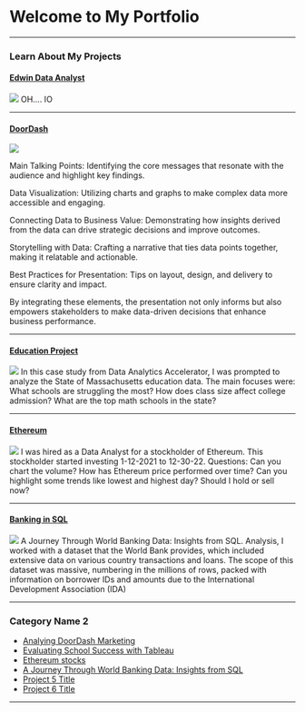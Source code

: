 # Welcome to My Portfolio

---

### Learn About My Projects

#### [Edwin Data Analyst](https://analystedwin.carrd.co/)
<img src="images/KJ34FiE.JPG?raw=true"/>
OH....
IO

---
#### [DoorDash](https://www.linkedin.com/pulse/whats-dinner-how-do-doordash-sales-demographics-look-edwin-byrne-ye4ic/?trackingId=4u8paoowSq6XqIdQFDrRxQ%3D%3D)
<img src="images/Red Simple 3D Food Delivery Order Instagram Post (1).png?raw=true">

Main Talking Points: Identifying the core messages that resonate with the audience and highlight key findings.

Data Visualization: Utilizing charts and graphs to make complex data more accessible and engaging.

Connecting Data to Business Value: Demonstrating how insights derived from the data can drive strategic decisions and improve outcomes.

Storytelling with Data: Crafting a narrative that ties data points together, making it relatable and actionable.

Best Practices for Presentation: Tips on layout, design, and delivery to ensure clarity and impact.

By integrating these elements, the presentation not only informs but also empowers stakeholders to make data-driven decisions that enhance business performance.


---
#### [Education Project](https://www.linkedin.com/posts/artsbyrne_analyzing-education-data-dashboard-activity-7248824857579134976-PLPO?utm_source=share&utm_medium=member_desktop)
<img src="images/Blue Yellow scribbles Back To School Instagram Story.png?raw=true"/>
In this case study from Data Analytics Accelerator, I was prompted to analyze the State of Massachusetts education data. The main focuses were:
What schools are struggling the most?
How does class size affect college admission?
What are the top math schools in the state? 

---

#### [Ethereum](https://github.com/users/analystedwin/projects/2)
<img src="images/freepik-export-20241004101630dAaa.png?raw=true"/>
I was hired as a Data Analyst for a stockholder of Ethereum. This stockholder started investing 1-12-2021 to 12-30-22. Questions: Can you chart the volume? How has Ethereum price performed over time? Can you highlight some trends like lowest and highest day? Should I hold or sell now?

---

#### [Banking in SQL](https://www.linkedin.com/pulse/journey-through-world-banking-data-insights-from-sql-edwin-byrne-lnatc/?trackingId=9cjXUDJ7RIOr%2B798%2F0vZqQ%3D%3D)
<img src="images/Banking Analyist in SQL.png?raw=true"/>
A Journey Through World Banking Data: Insights from SQL. Analysis, I worked with a dataset that the World Bank provides, which included extensive data on various country transactions and loans. The scope of this dataset was massive, numbering in the millions of rows, packed with information on borrower IDs and amounts due to the International Development Association (IDA)

---

### Category Name 2

- [Analying DoorDash Marketing](https://www.linkedin.com/pulse/whats-dinner-how-do-doordash-sales-demographics-look-edwin-byrne-ye4ic/?trackingId=4u8paoowSq6XqIdQFDrRxQ%3D%3D)
- [Evaluating School Success with Tableau](https://www.linkedin.com/posts/artsbyrne_analyzing-education-data-dashboard-activity-7248824857579134976-PLPO?utm_source=share&utm_medium=member_desktop)
- [Ethereum stocks](https://github.com/users/analystedwin/projects/2)
- [A Journey Through World Banking Data: Insights from SQL](https://www.linkedin.com/pulse/journey-through-world-banking-data-insights-from-sql-edwin-byrne-lnatc/?trackingId=9cjXUDJ7RIOr%2B798%2F0vZqQ%3D%3D)
- [Project 5 Title](http://example.com/)
- [Project 6 Title](http://example.com/)
---




